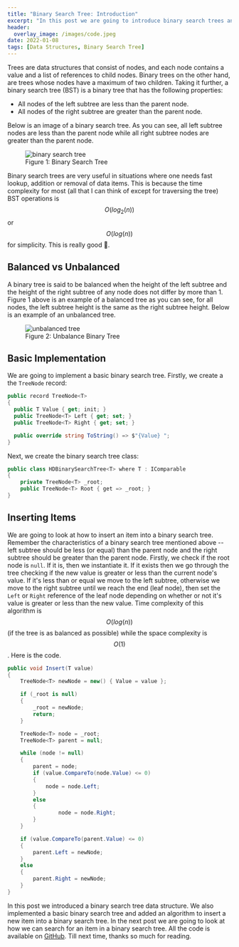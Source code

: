 ```yaml
---
title: "Binary Search Tree: Introduction"
excerpt: "In this post we are going to introduce binary search trees and implement a basic binary search tree"
header:
  overlay_image: /images/code.jpeg
date: 2022-01-08
tags: [Data Structures, Binary Search Tree]
---
```


Trees are data structures that consist of nodes, and each node contains a value and a list of references to child nodes. Binary trees on the other hand, are trees whose nodes have a maximum of two children. Taking it further, a binary search tree (BST) is a binary tree that has the following properties:

- All nodes of the left subtree are less than the parent node.
- All nodes of the right subtree are greater than the parent node.

Below is an image of a binary search tree. As you can see, all left subtree nodes are less than the parent node while all right subtree nodes are greater than the parent node.

<figure>
<img src="{{ site.baseurl }}/images/bst.png" alt="binary search tree">
<figcaption>Figure 1: Binary Search Tree</figcaption>
</figure>

Binary search trees are very useful in situations where one needs fast lookup, addition or removal of data items. This is because the time complexity for most (all that I can think of except for traversing the tree) BST operations is $$ O(log_2(n)) $$ or $$ O(log(n)) $$ for simplicity. This is really good :slightly_smiling_face:.

## Balanced vs Unbalanced

A binary tree is said to be balanced when the height of the left subtree and the height of the right subtree of any node does not differ by more than 1. Figure 1 above is an example of a balanced tree as you can see, for all nodes, the left subtree height is the same as the right subtree height. Below is an example of an unbalanced tree.

<figure>
<img src="{{ site.baseurl }}/images/unbalanced-bst.png" alt="unbalanced tree">
<figcaption>Figure 2: Unbalance Binary Tree</figcaption>
</figure>

## Basic Implementation

We are going to implement a basic binary search tree. Firstly, we create a the `TreeNode` record:

```csharp
public record TreeNode<T>
{
  public T Value { get; init; }
  public TreeNode<T> Left { get; set; }
  public TreeNode<T> Right { get; set; }

  public override string ToString() => $"{Value} ";
}
```

Next, we create the binary search tree class:

```csharp
public class HDBinarySearchTree<T> where T : IComparable
{
    private TreeNode<T> _root;
    public TreeNode<T> Root { get => _root; }
}
```

## Inserting Items

We are going to look at how to insert an item into a binary search tree. Remember the characteristics of a binary search tree mentioned above -- left subtree should be less (or equal) than the parent node and the right subtree should be greater than the parent node. Firstly, we check if the root node is `null`. If it is, then we instantiate it. If it exists then we go through the tree checking if the new value is greater or less than the current node's value. If it's less than or equal we move to the left subtree, otherwise we move to the right subtree until we reach the end (leaf node), then set the `Left` or `Right` reference of the leaf node depending on whether or not it's value is greater or less than the new value. Time complexity of this algorithm is $$ O(log(n)) $$ (if the tree is as balanced as possible) while the space complexity is $$ O(1) $$. Here is the code.

```csharp
public void Insert(T value)
{
    TreeNode<T> newNode = new() { Value = value };

    if (_root is null)
    {
        _root = newNode;
        return;
    }

    TreeNode<T> node = _root;
    TreeNode<T> parent = null;

    while (node != null)
    {
        parent = node;
        if (value.CompareTo(node.Value) <= 0)
        {
            node = node.Left;
        }
        else
        {
                node = node.Right;
        }
    }

    if (value.CompareTo(parent.Value) <= 0)
    {
        parent.Left = newNode;
    }
    else
    {
        parent.Right = newNode;
    }
}
```

In this post we introduced a binary search tree data structure. We also implemented a basic binary search tree and added an algorithm to insert a new item into a binary search tree. In the next post we are going to look at how we can search for an item in a binary search tree. All the code is available on [GitHub](https://github.com/vince-nyanga/data-structures). Till next time, thanks so much for reading.
